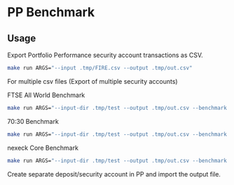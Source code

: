 # PP Benchmark

## Usage

Export Portfolio Performance security account transactions as CSV.

```sh
make run ARGS="--input .tmp/FIRE.csv --output .tmp/out.csv"
```

For multiple csv files (Export of multiple security accounts)

FTSE All World Benchmark

```sh
make run ARGS="--input-dir .tmp/test --output .tmp/out.csv --benchmark VWCE.DE:100"
```

70:30 Benchmark

```sh
make run ARGS="--input-dir .tmp/test --output .tmp/out.csv --benchmark EUNL.DE:70 --benchmark IS3N.DE:30"
```

nexeck Core Benchmark

```sh
make run ARGS="--input-dir .tmp/test --output .tmp/out.csv --benchmark JPGL.DE:28 --benchmark XDEM.DE:23.8 --benchmark CEMR.DE:14 --benchmark AYEM.DE:30 --benchmark IUSN.DE:4.2"
```

Create separate deposit/security account in PP and import the output file.
